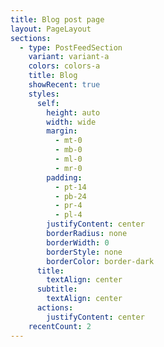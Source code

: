 ```yaml
---
title: Blog post page
layout: PageLayout
sections:
  - type: PostFeedSection
    variant: variant-a
    colors: colors-a
    title: Blog
    showRecent: true
    styles:
      self:
        height: auto
        width: wide
        margin:
          - mt-0
          - mb-0
          - ml-0
          - mr-0
        padding:
          - pt-14
          - pb-24
          - pr-4
          - pl-4
        justifyContent: center
        borderRadius: none
        borderWidth: 0
        borderStyle: none
        borderColor: border-dark
      title:
        textAlign: center
      subtitle:
        textAlign: center
      actions:
        justifyContent: center
    recentCount: 2
---
```


